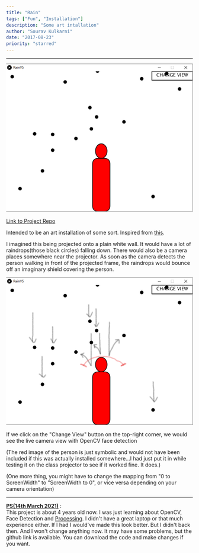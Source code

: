 ```yaml
---
title: "Rain"
tags: ["Fun", "Installation"]
description: "Some art intallation"
author: "Sourav Kulkarni"
date: "2017-08-23"
priority: "starred"
---
```


---

![Main](./sketch.png) 

<a href="https://github.com/Souruly/Processing-Projects/tree/main/Rain/RainV5" target="_blank">Link to Project Repo</a>

Intended to be an art installation of some sort. Inspired from <a href="https://youtu.be/EkvazIZx-F0" target="_blank">this</a>.

I imagined this being projected onto a plain white wall. It would have a lot of raindrops(those black circles) falling down. There would also be a camera places somewhere near the projector. As soon as the camera detects the person walking in front of the projected frame, the raindrops would bounce off an imaginary shield covering the person.

![Person does not get wet](./sketch2.png) 

If we click on the "Change View" button on the top-right corner, we would see the live camera view with OpenCV face detection

(The red image of the person is just symbolic and would not have been included if this was actually installed somewhere...I had just put it in while testing it on the class projector to see if it worked fine. It does.)

(One more thing, you might have to change the mapping from "0 to ScreenWidth" to "ScreenWidth to 0", or vice versa depending on your camera orientation)

---

<u>**PS(14th March 2021)**</u> : <br>
This project is about 4 years old now. I was just learning about OpenCV, Face Detection and <a href="https://processing.org/" target="_blank">Processing</a>. I didn't have a great laptop or that much experience either. If I had I would've made this look better. But I didn't back then. And I won't change anything now. It may have some problems, but the github link is available. You can download the code and make changes if you want.
